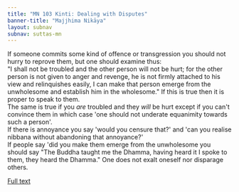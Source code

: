 ```yaml
---
title: "MN 103 Kinti: Dealing with Disputes"
banner-title: "Majjhima Nikāya" 
layout: subnav 
subnav: suttas-mn 
---
```


If someone commits some kind of offence or transgression you should not hurry to reprove them, but one should examine thus:  
"I shall not be troubled and the other person will not be hurt; for the other person is not given to anger and revenge, he is not firmly attached to his view and relinquishes easily, I can make that person emerge from the unwholesome and establish him in the wholesome." If this is true then it is proper to speak to them.  
The same is true if you _are_ troubled and they _will_ be hurt except if you can't convince them in which case 'one should not underate equanimity towards such a person'.  
If there is annoyance you say 'would you censure that?' and 'can you realise nibbana without abandoning that annoyance?'  
If people say 'did you make them emerge from the unwholesome you should say "The Buddha taught me the Dhamma, having heard it I spoke to them, they heard the Dhamma." One does not exalt oneself nor disparage others.


[Full text](http://www.yellowrobe.com/component/content/article/120-majjhima-nikaya/309-kinti-sutta-what-do-you-think-about-me.html)
